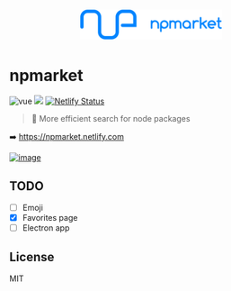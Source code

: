 <h1 align=center>
<img src="logo/512px horizontal.png" width=50%>
</h1>

# npmarket

![vue](https://img.shields.io/badge/vue-2.x-4fc08d.svg?colorA=2c3e50&style=flat-square)
[![](https://img.shields.io/badge/%24-donate-green.svg?style=flat-square)](https://github.com/QingWei-Li/donate)
[![Netlify Status](https://api.netlify.com/api/v1/badges/464decf7-65d1-468a-9762-b96802b1367c/deploy-status)](https://app.netlify.com/sites/npmarket/deploys)

> 🛒 More efficient search for node packages

➡️ https://npmarket.netlify.com

[![image](https://cloud.githubusercontent.com/assets/7565692/25064699/68349860-2232-11e7-85e9-fbdd88de317c.png)](https://npmarket.netlify.com)

## TODO

- [ ] Emoji
- [x] Favorites page
- [ ] Electron app

## License

MIT
